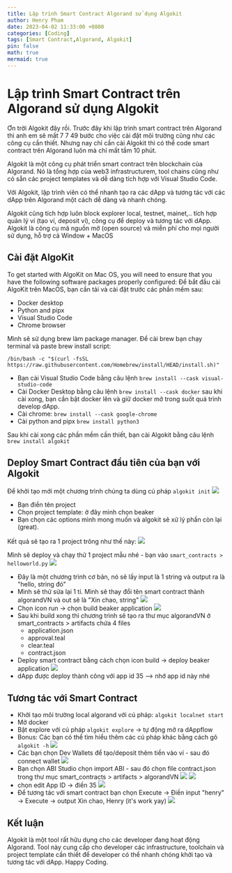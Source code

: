 ```yaml
---
title: Lập trình Smart Contract Algorand sử dụng Algokit
author: Henry Pham
date: 2023-04-02 11:33:00 +0800
categories: [Coding]
tags: [Smart Contract,Algorand, Algokit]
pin: false
math: true
mermaid: true
---
```

# Lập trình Smart Contract trên Algorand sử dụng Algokit

Ơn trời Algokit đây rồi. Trước đây khi lập trình smart contract trên Algorand thì anh em sẽ mất 7 7 49 bước cho việc cài đặt môi trường cũng như các công cụ cần thiết. Nhưng nay chỉ cần cài Algokit thì có thể code smart contract trên Algorand luôn mà chỉ mất tầm 10 phút. 

Algokit là một công cụ phát triển smart contract trên blockchain của Algorand. Nó là tổng hợp của web3 infrastructurem, tool chains cũng như có sẵn các project templates và dễ dàng tích hợp với Visual Studio Code.

Với Algokit, lập trình viên có thể nhanh tạo ra các dApp và tương tác với các dApp trên Algorand một cách dễ dàng và nhanh chóng.

Algokit cũng tích hợp luôn block explorer local, testnet, mainet,.. tích hợp quản lý ví (tạo ví, deposit ví), công cụ để deploy và tương tác với dApp. Algokit là công cụ mã nguồn mở (open source) và miễn phí cho mọi người sử dụng, hỗ trợ cả Window + MacOS

## Cài đặt AlgoKit

To get started with AlgoKit on Mac OS, you will need to ensure that you have the following software packages properly configured:
Để bắt đầu cài AlgoKit trên MacOS, bạn cần tải và cài đặt trước các phần mềm sau:

-   Docker desktop
-   Python and pipx
-   Visual Studio Code
-   Chrome browser

Mình sẽ sử dụng brew làm package manager. Để cài brew bạn chạy terminal và paste brew install script:

    /bin/bash -c "$(curl -fsSL https://raw.githubusercontent.com/Homebrew/install/HEAD/install.sh)"
- Bạn cài Visual Studio Code bằng câu lệnh
`brew install --cask visual-studio-code`
- Cài Docker Desktop bằng câu lệnh
`brew install --cask docker`
sau khi cài xong, bạn cần bật docker lên và giữ docker mở trong suốt quá trình develop dApp.
- Cài chrome:
`brew install --cask google-chrome`
- Cài python and pipx
`brew install python3`

Sau khi cài xong các phần mềm cần thiết, bạn cài Algokit bằng câu lệnh `brew install algokit`

## Deploy Smart Contract đầu tiên của bạn với Algokit
Để khởi tạo mới một chương trình chúng ta dùng cú pháp `algokit init` 
![](https://images.viblo.asia/a70d4474-8308-441f-b0d0-28758d3fa2be.png)
- Bạn điền tên project 
- Chọn project template: ở đây mình chọn beaker
- Bạn chọn các options mình mong muốn và algokit sẽ xử lý phần còn lại (great). 

Kết quả sẽ tạo ra 1 project trông như thế này:
![](https://images.viblo.asia/7bc6cc48-61da-4ea3-918f-471b69f1bd1d.png)

Mình sẽ deploy và chạy thử 1 project mẫu nhé - bạn vào `smart_contracts > helloworld.py`
![](https://images.viblo.asia/19025e5a-fd2b-4ae4-8237-584a69287d54.png)
- Đây là một chương trình cơ bản, nó sẽ lấy input là 1 string và output ra là "hello, string đó" 
- Mình sẽ thử sửa lại 1 tí. Mình sẽ thay đổi tên smart contract thành algorandVN và out sẽ là "Xin chao, string"
![](https://images.viblo.asia/627ce0b0-b0fd-4257-b900-002ac1112cdf.png)
- Chọn icon run -> chọn build beaker application
![](https://images.viblo.asia/9da4fdfc-9cc8-498b-bb9f-ee6f22c2306b.png)
- Sau khi build xong thì chương trình sẽ tạo ra thư mục algorandVN ở smart_contracts > artifacts chứa 4 files
  - application.json
  - approval.teal
  - clear.teal
  - contract.json
- Deploy smart contract bằng cách chọn icon build -> deploy beaker application
![](https://images.viblo.asia/27d7785e-03e8-4155-9c70-1b07be64af12.png)
- dApp được deploy thành công với app id 35 --> nhớ app id này nhé
## Tương tác với Smart Contract
- Khởi tạo môi trường local algorand với cú pháp: `algokit localnet start`
- Mở docker
- Bật explore với cú pháp `algokit explore` -> tự động mở ra dAppflow 
- Bonus: Các bạn có thể tìm hiểu thêm các cú pháp khác bằng cách gõ `algokit -h` 
![](https://images.viblo.asia/ce84e55e-25be-4e63-b3ab-e587abcb9726.png)
- Các bạn chọn Dev Wallets để tạo/deposit thêm tiền vào ví - sau đó connect wallet
![](https://images.viblo.asia/1bf24946-e85f-4017-aeae-fa4d733acb89.png)
- Bạn chọn ABI Studio chọn import ABI - sau đó chọn file contract.json trong thư mục smart_contracts > artifacts > algorandVN
![](https://images.viblo.asia/8bfcc549-86a4-4da9-a120-7c70d4b518cd.png)
![](https://images.viblo.asia/69ffc8f1-d138-4aaa-b8fd-72a38c0c4214.png)
- chọn edit App ID -> điền 35
![](https://images.viblo.asia/8ac7dc23-6568-46e1-a67e-9a5e75489ac5.png)
- Để tương tác với smart contract bạn chọn Execute -> Điền input "henry" -> Execute -> output Xin chao, Henry (it's work yay)
![](https://images.viblo.asia/2de1d7e7-beea-491e-b9fd-b15d9519ee5d.png)

## Kết luận

Algokit là một tool rất hữu dụng cho các developer đang hoạt động Algorand. Tool này cung cấp cho developer các infrastructure, toolchain và project template cần thiết để developer có thể nhanh chóng khởi tạo và tương tác với dApp. Happy Coding.